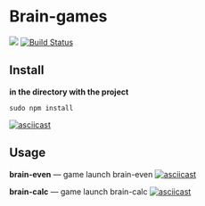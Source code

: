 # Brain-games
<a href="https://codeclimate.com/github/rkozlov95/frontend-project-lvl1/maintainability"><img src="https://api.codeclimate.com/v1/badges/78757e0f30b46ec38064/maintainability" /></a>
[![Build Status](https://travis-ci.com/rkozlov95/frontend-project-lvl1.svg?branch=master)](https://travis-ci.com/rkozlov95/frontend-project-lvl1)

## Install

**in the directory with the project**

```
sudo npm install
```

[![asciicast](https://asciinema.org/a/291680.svg)](https://asciinema.org/a/291680)

## Usage

**brain-even** — game launch brain-even
[![asciicast](https://asciinema.org/a/291686.svg)](https://asciinema.org/a/291686)

**brain-calc** — game launch brain-calc
[![asciicast](https://asciinema.org/a/292246.svg)](https://asciinema.org/a/292246)
